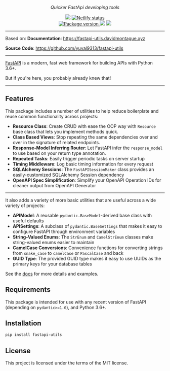 <p align="center">
    <em>Quicker FastApi developing tools</em>
</p>
<p align="center">
<img src="https://img.shields.io/github/last-commit/yuval9313/fastapi-utils.svg">
<a href="https://github.com/yuval9313/fastapi-utils" target="_blank">
</a>
<a href="https://fastapi-restful.netlify.app">
    <img src="https://img.shields.io/netlify/28b2a077-65b1-4d6c-9dba-13aaf6059877" alt="Netlify status">
</a>
<br />
<a href="https://pypi.org/project/FastApi-RESTful" target="_blank">
    <img src="https://badge.fury.io/py/fastapi-RESTful.svg" alt="Package version">
</a>
    <img src="https://img.shields.io/pypi/pyversions/FastApi-RESTful.svg">
    <img src="https://img.shields.io/github/license/yuval9313/fastapi-utils.svg">
</p>

---

Based on:
**Documentation**: <a href="https://fastapi-restful.netlify.app" target="_blank">https://fastapi-utils.davidmontague.xyz</a>

**Source Code**: <a href="https://github.com/yuval9313/fastapi-utils" target="_blank">https://github.com/yuval9313/fastapi-utils</a>

---

<a href="https://fastapi.tiangolo.com">FastAPI</a> is a modern, fast web framework for building APIs with Python 3.6+.

But if you're here, you probably already knew that!

---

## Features

This package includes a number of utilities to help reduce boilerplate and reuse common functionality across projects:

* **Resource Class**: Create CRUD with ease the OOP way with `Resource` base class that lets you implement methods quick.
* **Class Based Views**: Stop repeating the same dependencies over and over in the signature of related endpoints.
* **Response-Model Inferring Router**: Let FastAPI infer the `response_model` to use based on your return type annotation. 
* **Repeated Tasks**: Easily trigger periodic tasks on server startup
* **Timing Middleware**: Log basic timing information for every request
* **SQLAlchemy Sessions**: The `FastAPISessionMaker` class provides an easily-customized SQLAlchemy Session dependency 
* **OpenAPI Spec Simplification**: Simplify your OpenAPI Operation IDs for cleaner output from OpenAPI Generator

---

It also adds a variety of more basic utilities that are useful across a wide variety of projects:

* **APIModel**: A reusable `pydantic.BaseModel`-derived base class with useful defaults
* **APISettings**: A subclass of `pydantic.BaseSettings` that makes it easy to configure FastAPI through environment variables 
* **String-Valued Enums**: The `StrEnum` and `CamelStrEnum` classes make string-valued enums easier to maintain
* **CamelCase Conversions**: Convenience functions for converting strings from `snake_case` to `camelCase` or `PascalCase` and back
* **GUID Type**: The provided GUID type makes it easy to use UUIDs as the primary keys for your database tables

See the [docs](https://5f10b0e61c052e01e643583d--confident-brahmagupta-e76519.netlify.app/) for more details and examples. 

## Requirements

This package is intended for use with any recent version of FastAPI (depending on `pydantic>=1.0`), and Python 3.6+.

## Installation

```bash
pip install fastapi-utils
```

## License

This project is licensed under the terms of the MIT license.
